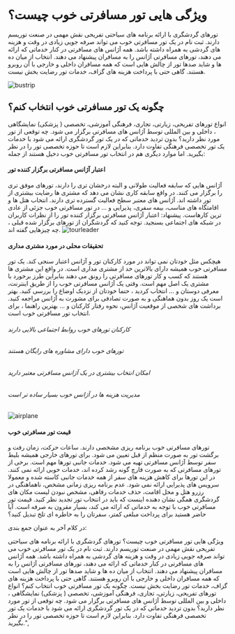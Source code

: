 # ویژگی هایی تور مسافرتی خوب چیست؟ 
تورهای گردشگری با ارائه برنامه های سیاحتی تفریحی نقش مهمی در صنعت توریسم دارند. ثبت نام در یک تور مسافرتی خوب می تواند صرفه جویی زیادی در وقت و هزینه های گردشی به همراه داشته باشد. همه آژانس های مسافرتی در کنار خدماتی که ارائه می دهند، تورهای مسافرتی آژانس را به مسافران پیشنهاد می دهند. انتخاب از میان ده ها و شاید صدها تور از چالش هایی است که همه مسافران داخلی و خارجی با آن روبرو هستند. گاهی حتی با پرداخت هزینه های گزاف، خدمات تور رضایت بخش نیست. 

![bustrip](http://s6.picofile.com/file/8390300250/bustrip.png)

 


## چگونه یک تور مسافرتی خوب انتخاب کنم؟
انواع تورهای تفریحی، زیارتی، تجاری، فرهنگی آموزشی، تخصصی ( پزشکی) نمایشگاهی ، داخلی و بین المللی توسط آژانس های مسافرتی برگزار می شود. چه توقعی از تور مورد نظر دارید؟ بدون تردید خدماتی که در یک تور گردشگری ارائه می شود با خدمات یک تور تخصصی فرهنگی تفاوت دارد. بنابراین لازم است تا حوزه تخصصی تور را در نظر بگیرید. اما موارد دیگری هم در انتخاب تور مسافرتی خوب دخیل هستند از جمله:
####	اعتبار آژانس مسافرتی برگزار کننده تور
آژانس هایی که سابقه فعالیت طولانی و البته درخشان تری را دارند، تورهای موفق تری را  برگزار می کنند. در واقع سابقه کاری نشان می دهد که مشتری ها رضایت بیشتری از تور داشته اند. آژانس های معتبر سطح فعالیت گسترده تری دارند. انتخاب هتل ها و اقامتگاه های مناسب، بیمه سفری، پذیرایی و ... در تور مسافرتی خوب  جزئی از عادی ترین کارهاست. 
پیشنهاد: اعتبار آژانس مسافرتی برگزار کننده تور را از نظرات کاربران در شبکه های اجتماعی بسنجید. توجه کنید که گردشگران از تورهای برگزار شده قبلی ، چه چیزهایی گفته اند.
![tourleader](http://s7.picofile.com/file/8390300218/tourleader.png)

####	تحقیقات محلی در مورد مشتری مداری
هیچکس مثل خودتان نمی تواند در مورد کارکنان تور و آژانس اعتبار سنجی کند. یک تور مسافرتی خوب همیشه دارای بالاترین حد از مشتری مداری است. در واقع این مشتری ها هستند که کسب و کار تورهای مسافرتی را رونق می دهند بنابراین طرز برخورد با مشتری یک اصل مهم است. وقتی یک آژانس مسافرتی خوب را از طریق اینترنت، معرفی دوستان و ... انتخاب کردید ، حتما خودتان از نزدیک اوضاع را بررسی کنید. بهتر است یک روز بدون هماهنگی و به صورت تصادفی برای مشورت به آژانس مراجعه کنید. برداشت های شخصی از موقعیت آژانس، نحوه رفتار کارکنان و ... بهترین راهنما ، برای انتخاب تور مسافرتی خوب است. 
######	کارکنان تورهای خوب روابط اجتماعی بالایی دارند
######	تورهای خوب دارای مشاوره های رایگان هستند
######	امکان انتخاب بیشتری در یک آژانس مسافرتی معتبر دارید
######	مدیریت هزینه ها در آژانس خوب بسیار ساده تر است
 ![airplane](http://s7.picofile.com/file/8390300268/airplane.png)

####	قیمت تور مسافرتی خوب
تورهای مسافرتی خوب برنامه ریزی مشخصی دارند. ساعات حرکت، زمان رفت و برگشت تور به صورت منظم از قبل تعیین می شود. برای تورهای خارجی همیشه بلیط سفر توسط آژانس مسافرتی تهیه می شود. خدمات جانبی تورها مهم است. برخی از  تورهای مسافرتی که به صورت قارچ گونه رشد کرده اند، خدمات خوبی ارائه نمی کنند. در این تورها برای کاهش هزینه های سفر از همه خدمات جانبی کاسته شده و معمولا سرویس های پذیرایی ارائه نمی شود. عدم برنامه ریزی زمانی مشخص، ناهماهنگی در رزرو هتل و محل اقامت، حذف خدمات رفاهی، مشخص نبودن لیست مکان های گردشگری همگی نشان دهنده اینست که باید در انتخاب تور تجدید نظر کنید.
قیمت تور مسافرتی خوب با توجه به خدماتی که ارائه می کند، بسیار مقرون به صرفه است. آیا حاضر هستید برای پرداخت مبلغی کمتر، سفرتان را به خاطره ای تلخ تبدیل کنید؟ 

در کلام آخر به عنوان جمع بندی:

ویژگی هایی تور مسافرتی خوب چیست؟ 
تورهای گردشگری با ارائه برنامه های سیاحتی تفریحی نقش مهمی در صنعت توریسم دارند. ثبت نام در یک تور مسافرتی خوب می تواند صرفه جویی زیادی در وقت و هزینه های گردشی به همراه داشته باشد. همه آژانس های مسافرتی در کنار خدماتی که ارائه می دهند، تورهای مسافرتی آژانس را به مسافران پیشنهاد می دهند. انتخاب از میان ده ها و شاید صدها تور از چالش هایی است که همه مسافران داخلی و خارجی با آن روبرو هستند. گاهی حتی با پرداخت هزینه های گزاف، خدمات تور رضایت بخش نیست. 
چگونه یک تور مسافرتی خوب انتخاب کنم؟
انواع تورهای تفریحی، زیارتی، تجاری، فرهنگی آموزشی، تخصصی ( پزشکی) نمایشگاهی ، داخلی و بین المللی توسط آژانس های مسافرتی برگزار می شود. چه توقعی از تور مورد نظر دارید؟ بدون تردید خدماتی که در یک تور گردشگری ارائه می شود با خدمات یک تور تخصصی فرهنگی تفاوت دارد. بنابراین لازم است تا حوزه تخصصی تور را در نظر بگیرید.",

